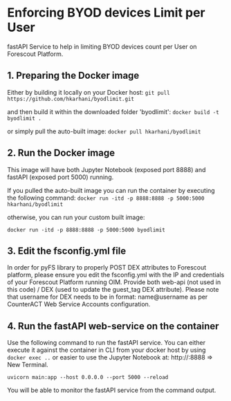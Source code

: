 # Enforcing BYOD devices Limit per User

fastAPI Service to help in limiting BYOD devices count per User on Forescout Platform. 

## 1. Preparing the Docker image

Either by building it locally on your Docker host: 
`git pull https://github.com/hkarhani/byodlimit.git`

and then build it within the downloaded folder 'byodlimit': 
`docker build -t byodlimit .`

or simply pull the auto-built image: 
`docker pull hkarhani/byodlimit`

## 2. Run the Docker image

This image will have both Jupyter Notebook (exposed port 8888) and fastAPI (exposed port 5000) running. 

If you pulled the auto-built image you can run the container by executing the following command: 
`docker run -itd -p 8888:8888 -p 5000:5000 hkarhani/byodlimit` 

otherwise, you can run your custom built image: 

`docker run -itd -p 8888:8888 -p 5000:5000 byodlimit` 

## 3. Edit the fsconfig.yml file

In order for pyFS library to properly POST DEX attributes to Forescout platform, please ensure you edit the fsconfig.yml with the IP and credentials of your Forescout Platform running OIM. Provide both web-api (not used in this code) / DEX (used to update the guest_tag DEX attribute). Please note that username for DEX needs to be in format: name@username as per CounterACT Web Service Accounts configuration. 

## 4. Run the fastAPI web-service on the container

Use the following command to run the fastAPI service. You can either execute it against the container in CLI from your docker host by using `docker exec ..` or easier to use the Jupyter Notebook at: http://<docker-host-ip>:8888 => New Terminal.

`uvicorn main:app --host 0.0.0.0 --port 5000 --reload`

You will be able to monitor the fastAPI service from the command output. 
